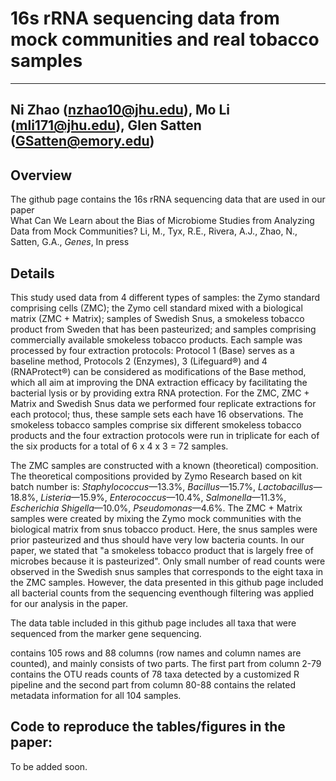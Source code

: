 # 16s rRNA sequencing data from mock communities and real tobacco samples

---
Ni Zhao (nzhao10@jhu.edu), Mo Li (mli171@jhu.edu), Glen Satten (GSatten@emory.edu)
---
## Overview
The github page contains the 16s rRNA sequencing data that are used in our paper <br/>
What Can We Learn about the Bias of Microbiome Studies from Analyzing Data from Mock Communities? Li, M., Tyx, R.E., Rivera, A.J., Zhao, N., Satten, G.A., *Genes*, In press  <br/>

## Details

This study used data from 4 different types of samples: the Zymo standard comprising cells (ZMC); the Zymo cell standard mixed with a biological matrix (ZMC + Matrix); samples of Swedish Snus, a smokeless tobacco product from Sweden that has been pasteurized; and samples comprising commercially available smokeless tobacco products. Each sample was processed by four extraction protocols: Protocol 1 (Base) serves as a baseline method, Protocols 2 (Enzymes), 3 (Lifeguard®) and 4 (RNAProtect®) can be considered as modifications of the Base method, which all aim at improving the DNA extraction efficacy by facilitating the bacterial lysis or by providing extra RNA protection. For the ZMC, ZMC + Matrix and Swedish Snus data we performed four replicate extractions for each protocol; thus, these sample sets each have 16 observations. The smokeless tobacco samples comprise six different smokeless tobacco products and the four extraction protocols were run in triplicate for each of the six products for a total of 6 x 4 x 3 = 72 samples.

The ZMC samples are constructed with a known (theoretical) composition. The theoretical compositions provided by Zymo Research based on kit batch number is: *Staphylococcus*—13.3%, *Bacillus*—15.7%, *Lactobacillus*—18.8%, *Listeria*—15.9%, *Enterococcus*—10.4%, *Salmonella*—11.3%, *Escherichia Shigella*—10.0%, *Pseudomonas*—4.6%.  The ZMC + Matrix samples were created by mixing the Zymo mock communities with the biological matrix from snus tobacco product. Here, the snus samples were prior pasteurized and thus should have very low bacteria counts. In our paper, we stated that "a smokeless tobacco product that is largely free of microbes because it is pasteurized". Only small number of read counts were observed in the Swedish snus samples that corresponds to the eight taxa in the ZMC samples. However, the data presented in this github page included all bacterial counts from the sequencing eventhough filtering was applied for our analysis in the paper. 

 


The data table included in this github page includes all taxa that were sequenced from the marker gene sequencing. 

contains 105 rows and 88 columns (row names and column names are counted), and mainly consists of two parts. The first part from column 2-79 contains the OTU reads counts of 78 taxa detected by a customized R pipeline and the second part from column 80-88 contains the related metadata information for all 104 samples.


## Code to reproduce the tables/figures in the paper: 
To be added soon. 


